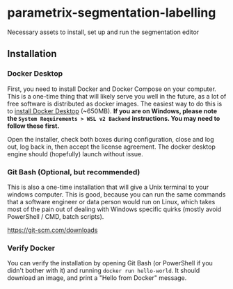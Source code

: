 # parametrix-segmentation-labelling
Necessary assets to install, set up and run the segmentation editor

## Installation

### Docker Desktop

First, you need to install Docker and Docker Compose on your computer. This is a one-time thing that will likely serve you well in the future, as a lot of free software is distributed as docker images. The easiest way to do this is to [install Docker Desktop](https://docs.docker.com/desktop/) (~650MB). **If you are on Windows, please note the `System Requirements > WSL v2 Backend` instructions. You may need to follow these first.** 

Open the installer, check both boxes during configuration, close and log out, log back in, then accept the license agreement. The docker desktop engine should (hopefully) launch without issue.

### Git Bash (Optional, but recommended)

This is also a one-time installation that will give a Unix terminal to your windows computer. This is good, because you can run the same commands that a software engineer or data person would run on Linux, which takes most of the pain out of dealing with Windows specific quirks (mostly avoid PowerShell / CMD, batch scripts).

https://git-scm.com/downloads

### Verify Docker

You can verify the installation by opening Git Bash (or PowerShell if you didn't bother with it) and running `docker run hello-world`. It should download an image, and print a "Hello from Docker" message.
